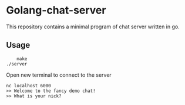 # Golang-chat-server

This repository contains a minimal program of chat server written in go.

## Usage
        
        make
	./server


Open new terminal to connect to the server

	nc localhost 6000
	>> Welcome to the fancy demo chat!
	>> What is your nick? 
